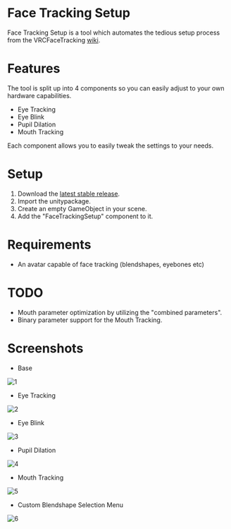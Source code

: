 # Face Tracking Setup

Face Tracking Setup is a tool which automates the tedious setup process from the VRCFaceTracking  [wiki](https://github.com/benaclejames/VRCFaceTracking/wiki).


# Features
The tool is split up into 4 components so you can easily adjust to your own hardware capabilities.
- Eye Tracking
- Eye Blink
- Pupil Dilation
- Mouth Tracking

Each component allows you to easily tweak the settings to your needs.

# Setup
1. Download the [latest stable release](https://github.com/ImTiara/FaceTrackingSetup/releases/latest).
1. Import the unitypackage.
2. Create an empty GameObject in your scene.
3. Add the "FaceTrackingSetup" component to it.

# Requirements
- An avatar capable of face tracking (blendshapes, eyebones etc)

# TODO
- Mouth parameter optimization by utilizing the "combined parameters".
- Binary parameter support for the Mouth Tracking.

# Screenshots
- Base

![1](https://user-images.githubusercontent.com/39366953/204580884-e2d9904d-4a75-4a5c-a376-4d8e478e2da1.png)

- Eye Tracking

![2](https://user-images.githubusercontent.com/39366953/204580922-ee8cf686-29e9-43cb-8297-94984b2bdbbc.png)

- Eye Blink

![3](https://user-images.githubusercontent.com/39366953/204580969-2b26ecdf-2678-4ede-b59d-e3e5dcbf78f9.png)

- Pupil Dilation

![4](https://user-images.githubusercontent.com/39366953/204580999-efada5c9-00fd-44b6-bbf5-f064fa6ccbef.png)

- Mouth Tracking

![5](https://user-images.githubusercontent.com/39366953/204581030-158ecaa3-aee5-4c14-b7a7-7846226bf646.png)

- Custom Blendshape Selection Menu

![6](https://user-images.githubusercontent.com/39366953/204581474-eebce194-e312-4265-80ab-3dd412d69481.png)
